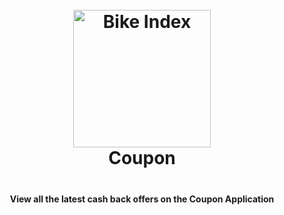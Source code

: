 <h1 align="center" style="text-align: center; padding-bottom: 20px;">
  <br>
 <img src="https://github.com/spkdroid/C51/blob/master/app/src/main/res/mipmap-hdpi/ic_launcher.png" alt="Bike Index" width="220"/>
  <br>
  Coupon
  <br>
</h1>

<h4 align="center">View all the latest cash back offers on the Coupon Application</h4>

